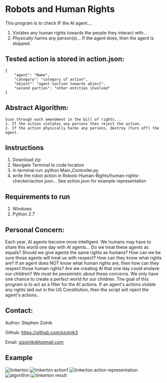 # Robots and Human Rights
This program is to check IF the AI agent....
1. Violates any human rights towards the people they interact with...
2. Physically harms any person(s)...
If the agent does, then the agent is stopped.

## Tested action is stored in action.json:
    {
        "agent": "Name",
        "category": "category of action",
        "object": "agent'saction towards object",
        "second parties": "other entities involved"
    }
    
## Abstract Algorithm:
    Scan through each amendment in the bill of rights...
    1. If the action violates any persons then reject the action.
    2. If the action physically harms any persons, destroy (turn off) the agent.

## Instructions
1. Download zip
2. Navigate Terminal to code location
3. In terminal run: python Main_Controller.py
4. write the robot action in Robots-Human-Rights/human-rights-checker/action.json... See action.json for example representation

## Requirements to run
1. Windows
2. Python 2.7

## Personal Concern: 
Each year, AI agents become more intelligent. We humans may have to share this world one day
with AI agents... Do we treat these agents as equals? Should we give agents the same rights as humans? How can we be
sure those agents will treat us with respect? How can they know what rights are? If an agent does NOT know what
human rights are, then how can they respect those human rights? Are we creating AI that one day could enslave our
children? We must be pessimistic about these concerns. We only have one chance to create a perfect world for our
children. The goal of this program is to act as a filter for the AI actions. If an agent's actions violate any rights
laid out in the US Constitution, then the script will reject the agent's actions..

## Contact:

Author: Stephen Zolnik

Github: https://github.com/szolnik3

Email: sjzolnik@hotmail.com

## Example
![tinkerton](https://user-images.githubusercontent.com/10516118/34272819-d2d99bb0-e65f-11e7-94c9-b06dac831e17.PNG)
![tinkerton action1](https://user-images.githubusercontent.com/10516118/34276559-fcf46b5e-e66f-11e7-9169-4ba02123ee0e.PNG)
![tinkerton action representation](https://user-images.githubusercontent.com/10516118/34272662-1daccd3e-e65f-11e7-907e-d569370ef551.PNG)
![algorithm](https://user-images.githubusercontent.com/10516118/34272676-2c573144-e65f-11e7-9f9e-4c034f0447b0.PNG)
![tinkerton result](https://user-images.githubusercontent.com/10516118/34276574-0e563490-e670-11e7-839b-5d6b6430429b.PNG)

